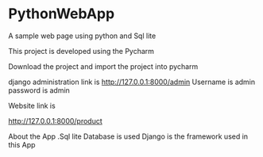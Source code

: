 # PythonWebApp
A sample web page using python and Sql lite

This project is developed using the Pycharm

Download the project and import the project into pycharm

django administration link is
http://127.0.0.1:8000/admin
Username is admin
password is admin

Website link is 

http://127.0.0.1:8000/product


About the App
.Sql lite Database is used
Django is the framework used in this App






